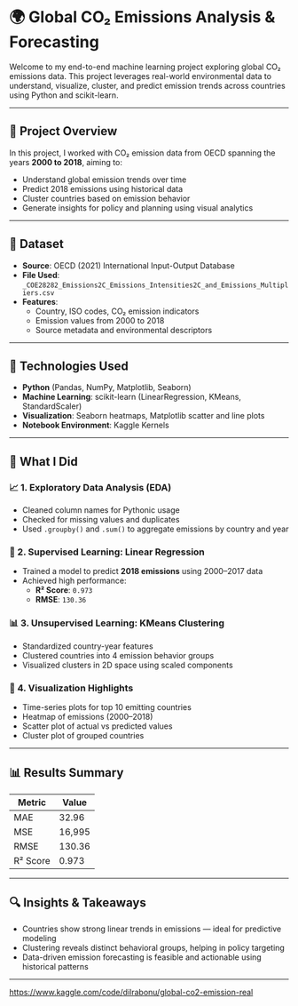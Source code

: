 
# 🌍 Global CO₂ Emissions Analysis & Forecasting

Welcome to my end-to-end machine learning project exploring global CO₂ emissions data. This project leverages real-world environmental data to understand, visualize, cluster, and predict emission trends across countries using Python and scikit-learn.

---

## 📌 Project Overview

In this project, I worked with CO₂ emission data from OECD spanning the years **2000 to 2018**, aiming to:

- Understand global emission trends over time
- Predict 2018 emissions using historical data
- Cluster countries based on emission behavior
- Generate insights for policy and planning using visual analytics

---

## 📁 Dataset

- **Source**: OECD (2021) International Input-Output Database
- **File Used**: `_COE28282_Emissions2C_Emissions_Intensities2C_and_Emissions_Multipliers.csv`
- **Features**:
  - Country, ISO codes, CO₂ emission indicators
  - Emission values from 2000 to 2018
  - Source metadata and environmental descriptors

---

## 🔧 Technologies Used

- **Python** (Pandas, NumPy, Matplotlib, Seaborn)
- **Machine Learning**: scikit-learn (LinearRegression, KMeans, StandardScaler)
- **Visualization**: Seaborn heatmaps, Matplotlib scatter and line plots
- **Notebook Environment**: Kaggle Kernels

---

## 🧠 What I Did

### 📈 1. Exploratory Data Analysis (EDA)
- Cleaned column names for Pythonic usage
- Checked for missing values and duplicates
- Used `.groupby()` and `.sum()` to aggregate emissions by country and year

### 🧮 2. Supervised Learning: Linear Regression
- Trained a model to predict **2018 emissions** using 2000–2017 data
- Achieved high performance:
  - **R² Score**: `0.973`
  - **RMSE**: `130.36`

### 📊 3. Unsupervised Learning: KMeans Clustering
- Standardized country-year features
- Clustered countries into 4 emission behavior groups
- Visualized clusters in 2D space using scaled components

### 🎨 4. Visualization Highlights
- Time-series plots for top 10 emitting countries
- Heatmap of emissions (2000–2018)
- Scatter plot of actual vs predicted values
- Cluster plot of grouped countries

---

## 📊 Results Summary

| Metric | Value |
|--------|-------|
| MAE | 32.96 |
| MSE | 16,995 |
| RMSE | 130.36 |
| R² Score | 0.973 |

---

## 🔍 Insights & Takeaways

- Countries show strong linear trends in emissions — ideal for predictive modeling
- Clustering reveals distinct behavioral groups, helping in policy targeting
- Data-driven emission forecasting is feasible and actionable using historical patterns

---



https://www.kaggle.com/code/dilrabonu/global-co2-emission-real
